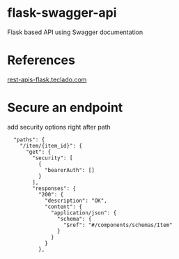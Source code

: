 # flask-swagger-api
Flask based API using Swagger documentation

# References
[rest-apis-flask.teclado.com](https://rest-apis-flask.teclado.com/)

# Secure an endpoint
add security options right after path
```
  "paths": {
    "/item/{item_id}": {
      "get": {
        "security": [
          {
            "bearerAuth": []
          }
        ],
        "responses": {
          "200": {
            "description": "OK",
            "content": {
              "application/json": {
                "schema": {
                  "$ref": "#/components/schemas/Item"
                }
              }
            }
          },
```
